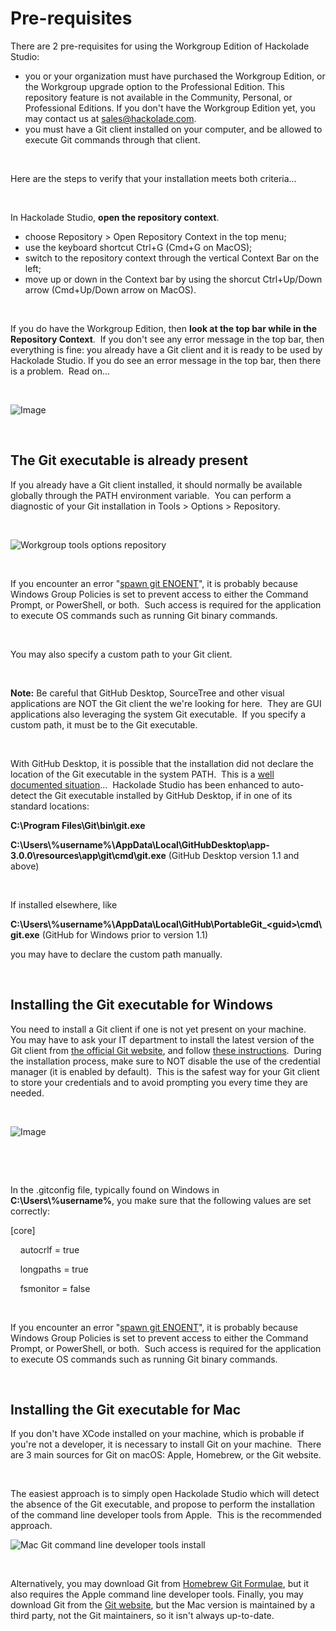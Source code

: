 # Pre-requisites

There are 2 pre-requisites for using the Workgroup Edition of Hackolade Studio:

* you or your organization must have purchased the Workgroup Edition, or the Workgroup upgrade option to the Professional Edition. This repository feature is not available in the Community, Personal, or Professional Editions. If you don't have the Workgroup Edition yet, you may contact us at [sales@hackolade.com](<mailto:sales@hackolade.com?subject=Interested%20in%20Workgroup%20Edition>).
* you must have a Git client installed on your computer, and be allowed to execute Git commands through that client.

&nbsp;

Here are the steps to verify that your installation meets both criteria...

&nbsp;

In Hackolade Studio, **open the repository context**.

* choose Repository \> Open Repository Context in the top menu;
* use the keyboard shortcut Ctrl+G (Cmd+G on MacOS);
* switch to the repository context through the vertical Context Bar on the left;
* move up or down in the Context bar by using the shorcut Ctrl+Up/Down arrow (Cmd+Up/Down arrow on MacOS).

&nbsp;

If you do have the Workgroup Edition, then **look at the top bar while in the Repository Context**.&nbsp; If you don't see any error message in the top bar, then everything is fine: you already have a Git client and it is ready to be used by Hackolade Studio. If you do see an error message in the top bar, then there is a problem.&nbsp; Read on...

&nbsp;

![Image](<lib/Workgroup invalid git client.png>)

&nbsp;

## The Git executable is already present

If you already have a Git client installed, it should normally be available globally through the PATH environment variable.&nbsp; You can perform a diagnostic of your Git installation in Tools \> Options \> Repository.

&nbsp;

![Workgroup tools options repository](<lib/Workgroup tools options repository.png>)

&nbsp;

If you encounter an error "[spawn git ENOENT](<ErrorspawngitENOENT.md>)", it is probably because Windows Group Policies is set to prevent access to either the Command Prompt, or PowerShell, or both.&nbsp; Such access is required for the application to execute OS commands such as running Git binary commands.

&nbsp;

You may also specify a custom path to your Git client. &nbsp;

&nbsp;

**Note:** Be careful that GitHub Desktop, SourceTree and other visual applications are NOT the Git client the we're looking for here.&nbsp; They are GUI applications also leveraging the system Git executable.&nbsp; If you specify a custom path, it must be to the Git executable.

&nbsp;

With GitHub Desktop, it is possible that the installation did not declare the location of the Git executable in the system PATH.&nbsp; This is a [well documented situation](<https://stackoverflow.com/questions/26620312/git-installing-git-in-path-with-github-client-for-windows> "target=\"\_blank\"")...&nbsp; Hackolade Studio has been enhanced to auto-detect the Git executable installed by GitHub Desktop, if in one of its standard locations: &nbsp;

**C:\\Program Files\\Git\\bin\\git.exe**

**C:\\Users\\%username%\\AppData\\Local\\GitHubDesktop\\app-3.0.0\\resources\\app\\git\\cmd\\git.exe** (GitHub Desktop version 1.1 and above)

&nbsp;

If installed elsewhere, like&nbsp;

**C:\\Users\\%username%\\AppData\\Local\\GitHub\\PortableGit\_\<guid\>\\cmd\\git.exe** (GitHub for Windows prior to version 1.1)

you may have to declare the custom path manually.

&nbsp;

## Installing the Git executable for Windows

You need to install a Git client if one is not yet present on your machine.&nbsp; You may have to ask your IT department to install the latest version of the Git client from [the official Git website](<https://git-scm.com/downloads> "target=\"\_blank\""), and follow [these instructions](<https://git-scm.com/book/en/v2/Getting-Started-Installing-Git> "target=\"\_blank\"").&nbsp; During the installation process, make sure to NOT disable the use of the credential manager (it is enabled by default).&nbsp; This is the safest way for your Git client to store your credentials and to avoid prompting you every time they are needed.

&nbsp;

![Image](<lib/Workgroup Git for Windows Installation.png>)

&nbsp;

&nbsp;

In the .gitconfig file, typically found on Windows in **C:\\Users\\%username%**, you make sure that the following values are set correctly:

\[core\]

&nbsp; &nbsp; autocrlf = true

&nbsp; &nbsp; longpaths = true

&nbsp; &nbsp; fsmonitor = false

&nbsp;

If you encounter an error "[spawn git ENOENT](<ErrorspawngitENOENT.md>)", it is probably because Windows Group Policies is set to prevent access to either the Command Prompt, or PowerShell, or both.&nbsp; Such access is required for the application to execute OS commands such as running Git binary commands.

&nbsp;

## Installing the Git executable for Mac

If you don't have XCode installed on your machine, which is probable if you're not a developer, it is necessary to install Git on your machine.&nbsp; There are 3 main sources for Git on macOS: Apple, Homebrew, or the Git website.

&nbsp;

The easiest approach is to simply open Hackolade Studio which will detect the absence of the Git executable, and propose to perform the installation of the command line developer tools from Apple.&nbsp; This is the recommended approach.

![Mac Git command line developer tools install](<lib/Mac Git command line developer tools install.png>)

&nbsp;

Alternatively, you may download Git from [Homebrew Git Formulae](<https://formulae.brew.sh/formula/git> "target=\"\_blank\""), but it also requires the Apple command line developer tools. Finally, you may download Git from the [Git website](<https://git-scm.com> "target=\"\_blank\""), but the Mac version is maintained by a third party, not the Git maintainers, so it isn't always up-to-date.

